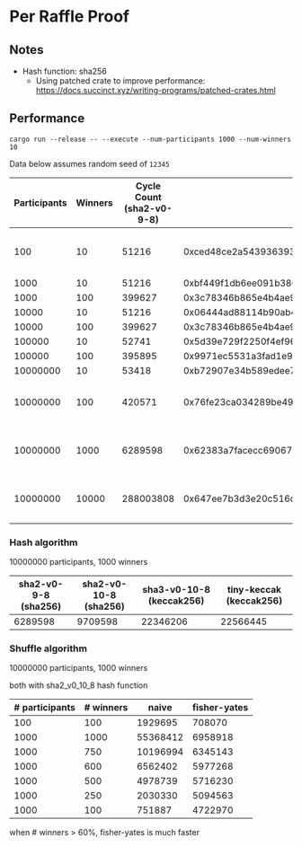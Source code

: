 # Per Raffle Proof

## Notes

- Hash function: sha256
  - Using patched crate to improve performance: https://docs.succinct.xyz/writing-programs/patched-crates.html

## Performance

```
cargo run --release -- --execute --num-participants 1000 --num-winners 10
```

Data below assumes random seed of `12345`

| Participants | Winners | Cycle Count (sha2-v0-9-8) | Merkle Root                                                        | Groth16 Proof Time   | Groth16 Prover Network URL                                            |
| ------------ | ------- | ------------------------- | ------------------------------------------------------------------ | -------------------- | --------------------------------------------------------------------- |
| 100          | 10      | 51216                     | 0xced48ce2a54393639311900331de7fa22ee1a0ed8410119aa3ee6c17733aeb75 | 2 minutes 56 seconds | https://explorer.succinct.xyz/proofrequest_01j8fbfz8ae2cahb2hv4p1dbdk |
| 1000         | 10      | 51216                     | 0xbf449f1db6ee091b380b110ef54ff7112835222d91753c2ec8998971a2fd6c53 |                      |                                                                       |
| 1000         | 100     | 399627                    | 0x3c78346b865e4b4ae9ac1fdcbc27a00e2d0289626643e235ee0ffbbc943742d3 |                      |                                                                       |
| 10000        | 10      | 51216                     | 0x06444ad88114b90ab4db3019d37c2955bbde6e15630d06e43074b346862cdac6 |                      |                                                                       |
| 10000        | 100     | 399627                    | 0x3c78346b865e4b4ae9ac1fdcbc27a00e2d0289626643e235ee0ffbbc943742d3 |                      |                                                                       |
| 100000       | 10      | 52741                     | 0x5d39e729f2250f4ef96561c7afbcd1bc0d03264bc634b5a9c52b07a6bddaf42d |                      |                                                                       |
| 100000       | 100     | 395895                    | 0x9971ec5531a3fad1e9c38c6a77a54d24bf6cafe950928608f8304e3a7fe0aa1c |                      |                                                                       |
| 10000000     | 10      | 53418                     | 0xb72907e34b589edee7cdb4236efe59f2367d527a2bbb7c06104100fe02f1c0fc |                      |                                                                       |
| 10000000     | 100     | 420571                    | 0x76fe23ca034289be494fcccb15a4f91af2233150fc27b198b5ffa8d6aef26224 | 2 minutes 46 seconds | https://explorer.succinct.xyz/proofrequest_01j8fbzpcjfezajrz9xhqfvccx |
| 10000000     | 1000    | 6289598                   | 0x62383a7facecc690676ae8f078d164a26f8c75c1f58d66eae2602740d500345d | 3 minutes 13 seconds | https://explorer.succinct.xyz/proofrequest_01j8fc6645e6abb6k7q5266qa7 |
| 10000000     | 10000   | 288003808                 | 0x647ee7b3d3e20c516d108670e48250d7fc1f76ebdc19fbf6ab86e91d25a63434 | 6 minutes 29 seconds | https://explorer.succinct.xyz/proofrequest_01j8fcd45ce6a930tvqngrqqst |

### Hash algorithm

10000000 participants, 1000 winners

| sha2-v0-9-8 (sha256) | sha2-v0-10-8 (sha256) | sha3-v0-10-8 (keccak256) | tiny-keccak (keccak256) |
| -------------------- | --------------------- | ------------------------ | ----------------------- |
| 6289598              | 9709598               | 22346206                 | 22566445                |

### Shuffle algorithm

10000000 participants, 1000 winners

both with sha2_v0_10_8 hash function

| # participants | # winners | naive    | fisher-yates |
| -------------- | --------- | -------- | ------------ |
| 100            | 100       | 1929695  | 708070       |
| 1000           | 1000      | 55368412 | 6958918      |
| 1000           | 750       | 10196994 | 6345143      |
| 1000           | 600       | 6562402  | 5977268      |
| 1000           | 500       | 4978739  | 5716230      |
| 1000           | 250       | 2030330  | 5094563      |
| 1000           | 100       | 751887   | 4722970      |

when # winners > 60%, fisher-yates is much faster